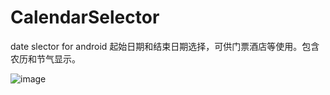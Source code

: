 # CalendarSelector
date slector for android
起始日期和结束日期选择，可供门票酒店等使用。包含农历和节气显示。

![image](https://github.com/shidongdi/CalendarSelector/CalendarSelector/screenshot.png)
